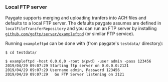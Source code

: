 ### Local FTP server

Paygate supports merging and uploading tranfers into ACH files and defaults to a local FTP server. The defaults paygate assumes are defined in `localFileTransferRepository` and you can run an FTP server by installing [`github.com/goftp/server/exampleftpd`](https://github.com/goftp/server/tree/master/exampleftpd) (or similar FTP service).

Running `exampleftpd` can be done with (from paygate's `testdata/` directory):

```
$ cd testdata/

$ exampleftpd -host 0.0.0.0 -root $(pwd) -user admin -pass 123456
2019/04/29 09:07:29 Starting ftp server on 0.0.0.0:2121
2019/04/29 09:07:29 Username admin, Password 123456
2019/04/29 09:07:29   Go FTP Server listening on 2121
```

